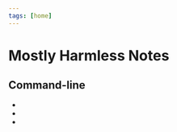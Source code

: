 ```yaml
---
tags: [home]
---
```


# Mostly Harmless Notes

## Command-line

* <e75cab64>
* <git-amend>
* <ultrawide>
